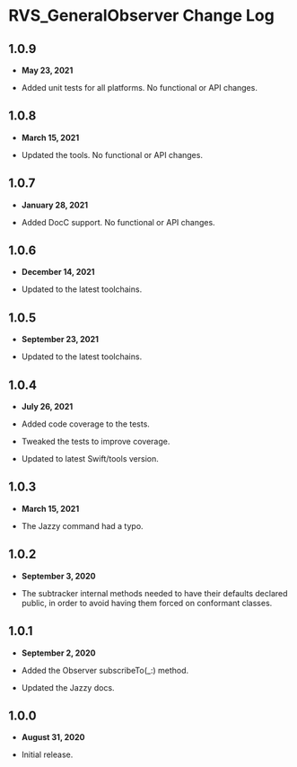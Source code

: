 # RVS_GeneralObserver Change Log

## 1.0.9

- **May 23, 2021**

- Added unit tests for all platforms. No functional or API changes.

## 1.0.8

- **March 15, 2021**

- Updated the tools. No functional or API changes.

## 1.0.7

- **January 28, 2021**

- Added DocC support. No functional or API changes.

## 1.0.6

- **December 14, 2021**

- Updated to the latest toolchains.

## 1.0.5

- **September 23, 2021**

- Updated to the latest toolchains.

## 1.0.4

- **July 26, 2021**

- Added code coverage to the tests.
- Tweaked the tests to improve coverage.
- Updated to latest Swift/tools version.

## 1.0.3

- **March 15, 2021**

- The Jazzy command had a typo.

## 1.0.2

- **September 3, 2020**

- The subtracker internal methods needed to have their defaults declared public, in order to avoid having them forced on conformant classes.

## 1.0.1

- **September 2, 2020**

- Added the Observer subscribeTo(_:) method.
- Updated the Jazzy docs.

## 1.0.0

- **August 31, 2020**

- Initial release.
